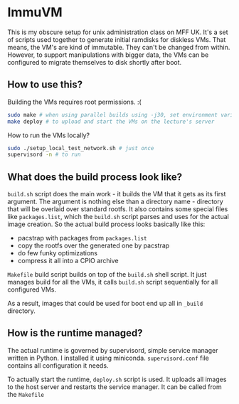 # ImmuVM

This is my obscure setup for unix administration class on MFF UK. It's a set of scripts used together to generate initial ramdisks for diskless VMs. That means, the VM's are kind of immutable. They can't be changed from within. However, to support manipulations with bigger data, the VMs can be configured to migrate themselves to disk shortly after boot.

## How to use this?

Building the VMs requires root permissions. :(

```sh
sudo make # when using parallel builds using -j30, set environment variable NO_CACHE=true
make deploy # to upload and start the VMs on the lecture's server
```

How to run the VMs locally?

```sh
sudo ./setup_local_test_network.sh # just once
supervisord -n # to run
```

## What does the build process look like?

`build.sh` script does the main work - it builds the VM that it gets as its first argument. The argument is nothing else than a directory name - directory that will be overlaid over standard rootfs. It also contains some special files like `packages.list`, which the `build.sh` script parses and uses for the actual image creation. So the actual build process looks basically like this:

* pacstrap with packages from `packages.list`
* copy the rootfs over the generated one by pacstrap
* do few funky optimizations
* compress it all into a CPIO archive

`Makefile` build script builds on top of the `build.sh` shell script. It just manages build for all the VMs, it calls `build.sh` script sequentially for all configured VMs.

As a result, images that could be used for boot end up all in `_build` directory.

## How is the runtime managed?

The actual runtime is governed by supervisord, simple service manager written in Python. I installed it using miniconda. `supervisord.conf` file contains all configuration it needs.

To actually start the runtime, `deploy.sh` script is used. It uploads all images to the host server and restarts the service manager. It can be called from the `Makefile`
